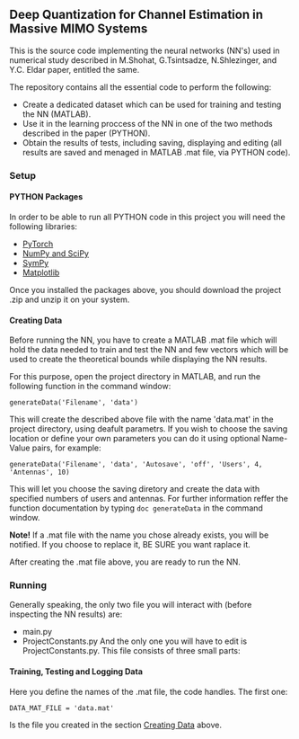 ## Deep Quantization for Channel Estimation in Massive MIMO Systems

This is the source code implementing the neural networks (NN's) used in numerical study described in M.Shohat, G.Tsintsadze, N.Shlezinger, and Y.C. Eldar paper, entitled the same.

The repository contains all the essential code to perform the following:
- Create a dedicated dataset which can be used for training and testing the NN (MATLAB).
- Use it in the learning proccess of the NN in one of the two methods described in the paper (PYTHON).
- Obtain the results of tests, including saving, displaying and editing (all results are saved and menaged in MATLAB .mat file, via PYTHON code).


### Setup



#### PYTHON Packages

In order to be able to run all PYTHON code in this project you will need the following libraries:

- [PyTorch](https://pytorch.org)
- [NumPy and SciPy](https://scipy.org/scipylib/download.html)
- [SymPy](https://www.sympy.org/en/index.html)
- [Matplotlib](https://matplotlib.org)

Once you installed the packages above, you should download the project .zip and unzip it on your system.




#### Creating Data

Before running the NN, you have to create a MATLAB .mat file which will hold the data needed to train and test the NN and few vectors which will be used to create the theoretical bounds while displaying the NN results.


For this purpose, open the project directory in MATLAB, and run the following function in the command window:
```
generateData('Filename', 'data')
```
This will create the described above file with the name 'data.mat' in the project directory, using deafult parametrs. If you wish to choose the saving location or define your own parameters you can do it using optional Name-Value pairs, for example:
```
generateData('Filename', 'data', 'Autosave', 'off', 'Users', 4, 'Antennas', 10)
```
This will let you choose the saving diretory and create the data with specified numbers of users and antennas.
For further information reffer the function documentation by typing `doc generateData` in the command window.

**Note!**
  If a .mat file with the name you chose already exists, you will be notified.
  If you choose to replace it, BE SURE you want raplace it.



After creating the .mat file above, you are ready to run the NN.



### Running



Generally speaking, the only two file you will interact with (before inspecting the NN results) are:
- main.py
- ProjectConstants.py
And the only one you will have to edit is ProjectConstants.py. This file consists of three small parts:

#### Training, Testing and Logging Data

Here you define the names of the .mat file, the code handles. The first one:
```
DATA_MAT_FILE = 'data.mat'
```
Is the file you created in the section [Creating Data](####creating-cata) above.
